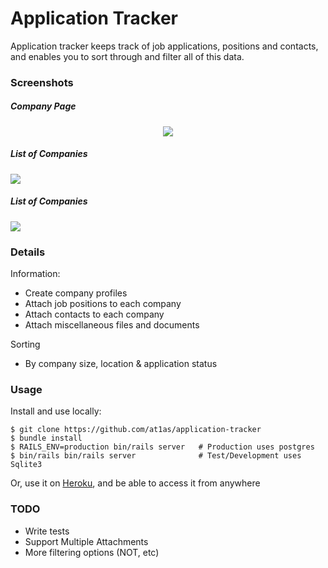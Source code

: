 # Application Tracker

Application tracker keeps track of job applications, positions and contacts, and enables you to sort through and filter all of this data. 


### Screenshots
##### Company Page
<p align="center">
  <img src="http://at1as.github.io/github_repo_assets/application-tracker1.jpg"/>
</p>

##### List of Companies
<img src="http://at1as.github.io/github_repo_assets/application-tracker2.jpg"/>

##### List of Companies
<img src="http://at1as.github.io/github_repo_assets/application-tracker3.jpg"/>

### Details

Information:

* Create company profiles
* Attach job positions to each company
* Attach contacts to each company
* Attach miscellaneous files and documents

Sorting

* By company size, location & application status


### Usage

Install and use locally:

```
$ git clone https://github.com/at1as/application-tracker
$ bundle install
$ RAILS_ENV=production bin/rails server   # Production uses postgres
$ bin/rails bin/rails server              # Test/Development uses Sqlite3
```

Or, use it on [Heroku](http://application-tracker.herokuapp.com/), and be able to access it from anywhere


### TODO

* Write tests
* Support Multiple Attachments
* More filtering options (NOT, etc)

